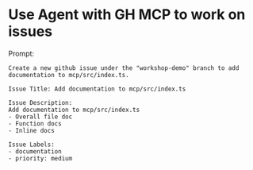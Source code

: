 # Use Agent with GH MCP to work on issues

Prompt:
```
Create a new github issue under the "workshop-demo" branch to add documentation to mcp/src/index.ts.

Issue Title: Add documentation to mcp/src/index.ts

Issue Description:
Add documentation to mcp/src/index.ts
- Overall file doc
- Function docs
- Inline docs

Issue Labels:
- documentation
- priority: medium

```